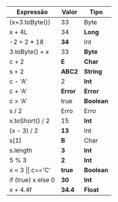 | Expressão | Valor | Tipo |
|-----------|-------|------|
|(x+3.toByte())|33|Byte|
|x + 4L|34|**Long**|
|-2 + 2 * 18|**34**|Int|
|3.toByte() + x|33|**Byte**|
|c + 2|**E**|**Char**|
|s + 2|**ABC2**|**String**|
|c - 'A'|2|**Int**|
|c + 'A'|**Error**|**Error**|
|c > 'A'|true|**Boolean**|
|s / 2|Erro|Erro|
|x.toShort() / 2|15|**Int**|
|(x - 3) / 2|**13**|Int|
|s[1]|**B**|Char|
|s.length|**3**|**Int**|
|5 % 3|**2**|**Int**|
|x < 3 \|\| c=='C'|**true**|**Boolean**|
|if (true) x else 0|**30**|**Int**|
|x + 4.4f|**34.4**|**Float**|